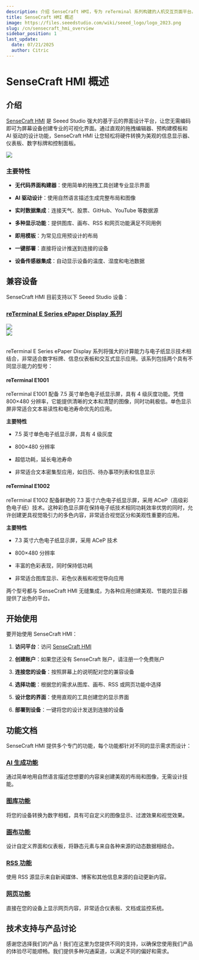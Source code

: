 ```yaml
---
description: 介绍 SenseCraft HMI，专为 reTerminal 系列构建的人机交互页面平台。
title: SenseCraft HMI 概述
image: https://files.seeedstudio.com/wiki/seeed_logo/logo_2023.png
slug: /cn/sensecraft_hmi_overview
sidebar_position: 1
last_update:
  date: 07/21/2025
  author: Citric
---
```


# SenseCraft HMI 概述

## 介绍

[SenseCraft HMI](https://sensecraft.seeed.cc/hmi) 是 Seeed Studio 强大的基于云的界面设计平台，让您无需编码即可为屏幕设备创建专业的可视化界面。通过直观的拖拽编辑器、预构建模板和 AI 驱动的设计功能，SenseCraft HMI 让您轻松将硬件转换为美观的信息显示器、仪表板、数字标牌和控制面板。

<div style={{textAlign:'center'}}><img src="https://files.seeedstudio.com/wiki/reterminal_e10xx/img/23.png" style={{width:1000, height:'auto'}}/></div>

### 主要特性

- **无代码界面构建器**：使用简单的拖拽工具创建专业显示界面

- **AI 驱动设计**：使用自然语言描述生成完整布局和图像

- **实时数据集成**：连接天气、股票、GitHub、YouTube 等数据源

- **多种显示功能**：提供图库、画布、RSS 和网页功能满足不同用例

- **即用模板**：为常见应用预设计的布局

- **一键部署**：直接将设计推送到连接的设备

- **设备传感器集成**：自动显示设备的温度、湿度和电池数据


## 兼容设备

SenseCraft HMI 目前支持以下 Seeed Studio 设备：

### [reTerminal E Series ePaper Display 系列](https://wiki.seeedstudio.com/cn/reterminal_e10xx_main_page/)

<div class="get_one_now_container" style={{textAlign: 'center'}}>
    <div style={{textAlign:'center'}}><img src="https://files.seeedstudio.com/wiki/reterminal_e10xx/img/24.jpg" style={{width:500, height:'auto'}}/></div>
    <div style={{textAlign:'center'}}><img src="https://files.seeedstudio.com/wiki/reterminal_e10xx/img/25.jpg" style={{width:500, height:'auto'}}/></div>
</div><br />

reTerminal E Series ePaper Display 系列将强大的计算能力与电子纸显示技术相结合，非常适合数字标牌、信息仪表板和交互式显示应用。该系列包括两个具有不同显示能力的型号：

#### reTerminal E1001

reTerminal E1001 配备 7.5 英寸单色电子纸显示屏，具有 4 级灰度功能。凭借 800×480 分辨率，它能提供清晰的文本和清楚的图像，同时功耗极低。单色显示屏非常适合文本易读性和电池寿命优先的应用。

**主要特性**
- 7.5 英寸单色电子纸显示屏，具有 4 级灰度

- 800×480 分辨率

- 超低功耗，延长电池寿命

- 非常适合文本密集型应用，如日历、待办事项列表和信息显示

#### reTerminal E1002

reTerminal E1002 配备鲜艳的 7.3 英寸六色电子纸显示屏，采用 ACeP（高级彩色电子纸）技术。这种彩色显示屏在保持电子纸技术相同功耗效率优势的同时，允许创建更具视觉吸引力的多色内容，非常适合视觉区分和美观性重要的应用。

**主要特性**
- 7.3 英寸六色电子纸显示屏，采用 ACeP 技术

- 800×480 分辨率

- 丰富的色彩表现，同时保持低功耗

- 非常适合图库显示、彩色仪表板和视觉导向应用

两个型号都与 SenseCraft HMI 无缝集成，为各种应用创建美观、节能的显示器提供了出色的平台。

## 开始使用

要开始使用 SenseCraft HMI：

1. **访问平台**：访问 [SenseCraft HMI](https://sensecraft.seeed.cc/hmi)

2. **创建账户**：如果您还没有 SenseCraft 账户，请注册一个免费账户

3. **连接您的设备**：按照屏幕上的说明配对您的兼容设备

4. **选择功能**：根据您的需求从图库、画布、RSS 或网页功能中选择

5. **设计您的界面**：使用直观的工具创建您的显示界面

6. **部署到设备**：一键将您的设计发送到连接的设备

## 功能文档

SenseCraft HMI 提供多个专门的功能，每个功能都针对不同的显示需求而设计：

### [AI 生成功能](https://wiki.seeedstudio.com/cn/sensecraft_hmi_ai_generation/)

通过简单地用自然语言描述您想要的内容来创建美观的布局和图像，无需设计技能。

### [图库功能](https://wiki.seeedstudio.com/cn/sensecraft_hmi_gallery/)

将您的设备转换为数字相框，具有可自定义的图像显示、过渡效果和视觉效果。

### [画布功能](https://wiki.seeedstudio.com/cn/sensecraft_hmi_canvas/)

设计自定义界面和仪表板，将静态元素与来自各种来源的动态数据相结合。

### [RSS 功能](https://wiki.seeedstudio.com/cn/sensecraft_hmi_rss/)

使用 RSS 源显示来自新闻媒体、博客和其他信息来源的自动更新内容。

### [网页功能](https://wiki.seeedstudio.com/cn/sensecraft_hmi_web/)

直接在您的设备上显示网页内容，非常适合仪表板、文档或监控系统。

## 技术支持与产品讨论

感谢您选择我们的产品！我们在这里为您提供不同的支持，以确保您使用我们产品的体验尽可能顺畅。我们提供多种沟通渠道，以满足不同的偏好和需求。

<div class="table-center">
  <div class="button_tech_support_container">
  <a href="https://forum.seeedstudio.com/" class="button_forum"></a> 
  <a href="https://www.seeedstudio.com/contacts" class="button_email"></a>
  </div>

  <div class="button_tech_support_container">
  <a href="https://discord.gg/eWkprNDMU7" class="button_discord"></a> 
  <a href="https://github.com/Seeed-Studio/wiki-documents/discussions/69" class="button_discussion"></a>
  </div>
</div>